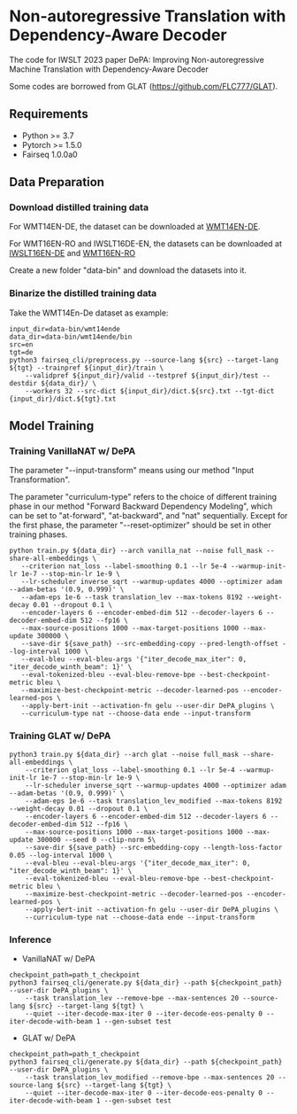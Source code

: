# Non-autoregressive Translation with Dependency-Aware Decoder
The code for IWSLT 2023 paper DePA: Improving Non-autoregressive Machine Translation with Dependency-Aware Decoder

Some codes are borrowed from GLAT (https://github.com/FLC777/GLAT).

## Requirements
* Python >= 3.7
* Pytorch >= 1.5.0
* Fairseq 1.0.0a0

## Data Preparation
### Download distilled training data
For WMT14EN-DE, the dataset can be downloaded at [WMT14EN-DE](http://statmt.org/wmt14/translation-task.html#Download).

For WMT16EN-RO and IWSLT16DE-EN, the datasets can be downloaded at [IWSLT16EN-DE](https://drive.google.com/file/d/1YrAwCEuktG-iDVxtEW-FE72uFTLc5QMl/view?usp=sharing) and [WMT16EN-RO](https://drive.google.com/file/d/1YrAwCEuktG-iDVxtEW-FE72uFTLc5QMl/view?usp=sharing)

Create a new folder "data-bin" and download the datasets into it.

### Binarize the distilled training data
Take the WMT14En-De dataset as example:

```
input_dir=data-bin/wmt14ende
data_dir=data-bin/wmt14ende/bin
src=en
tgt=de
python3 fairseq_cli/preprocess.py --source-lang ${src} --target-lang ${tgt} --trainpref ${input_dir}/train \
    --validpref ${input_dir}/valid --testpref ${input_dir}/test --destdir ${data_dir}/ \
    --workers 32 --src-dict ${input_dir}/dict.${src}.txt --tgt-dict {input_dir}/dict.${tgt}.txt
 ```
 
## Model Training
### Training VanillaNAT w/ DePA
The parameter "--input-transform" means using our method "Input Transformation".

The parameter "curriculum-type" refers to the choice of different training phase in our method "Forward Backward Dependency Modeling", which can be set to "at-forward", "at-backward", and "nat" sequentially. Except for the first phase, the parameter "--reset-optimizer" should be set in other training phases.

 ```
python train.py ${data_dir} --arch vanilla_nat --noise full_mask --share-all-embeddings \
    --criterion nat_loss --label-smoothing 0.1 --lr 5e-4 --warmup-init-lr 1e-7 --stop-min-lr 1e-9 \
    --lr-scheduler inverse_sqrt --warmup-updates 4000 --optimizer adam --adam-betas '(0.9, 0.999)' \
    --adam-eps 1e-6 --task translation_lev --max-tokens 8192 --weight-decay 0.01 --dropout 0.1 \
    --encoder-layers 6 --encoder-embed-dim 512 --decoder-layers 6 --decoder-embed-dim 512 --fp16 \
    --max-source-positions 1000 --max-target-positions 1000 --max-update 300000 \
    --save-dir ${save_path} --src-embedding-copy --pred-length-offset --log-interval 1000 \
    --eval-bleu --eval-bleu-args '{"iter_decode_max_iter": 0, "iter_decode_winth_beam": 1}' \
    --eval-tokenized-bleu --eval-bleu-remove-bpe --best-checkpoint-metric bleu \
    --maximize-best-checkpoint-metric --decoder-learned-pos --encoder-learned-pos \
    --apply-bert-init --activation-fn gelu --user-dir DePA_plugins \
    --curriculum-type nat --choose-data ende --input-transform
 ```
### Training GLAT w/ DePA

```
python3 train.py ${data_dir} --arch glat --noise full_mask --share-all-embeddings \
    --criterion glat_loss --label-smoothing 0.1 --lr 5e-4 --warmup-init-lr 1e-7 --stop-min-lr 1e-9 \
    --lr-scheduler inverse_sqrt --warmup-updates 4000 --optimizer adam --adam-betas '(0.9, 0.999)' \
    --adam-eps 1e-6 --task translation_lev_modified --max-tokens 8192 --weight-decay 0.01 --dropout 0.1 \
    --encoder-layers 6 --encoder-embed-dim 512 --decoder-layers 6 --decoder-embed-dim 512 --fp16 \
    --max-source-positions 1000 --max-target-positions 1000 --max-update 300000 --seed 0 --clip-norm 5\
    --save-dir ${save_path} --src-embedding-copy --length-loss-factor 0.05 --log-interval 1000 \
    --eval-bleu --eval-bleu-args '{"iter_decode_max_iter": 0, "iter_decode_winth_beam": 1}' \
    --eval-tokenized-bleu --eval-bleu-remove-bpe --best-checkpoint-metric bleu \
    --maximize-best-checkpoint-metric --decoder-learned-pos --encoder-learned-pos \
    --apply-bert-init --activation-fn gelu --user-dir DePA_plugins \
    --curriculum-type nat --choose-data ende --input-transform
```

### Inference
* VanillaNAT w/ DePA
```
checkpoint_path=path_t_checkpoint
python3 fairseq_cli/generate.py ${data_dir} --path ${checkpoint_path} --user-dir DePA_plugins \
    --task translation_lev --remove-bpe --max-sentences 20 --source-lang ${src} --target-lang ${tgt} \
    --quiet --iter-decode-max-iter 0 --iter-decode-eos-penalty 0 --iter-decode-with-beam 1 --gen-subset test
```

* GLAT w/ DePA
```
checkpoint_path=path_t_checkpoint
python3 fairseq_cli/generate.py ${data_dir} --path ${checkpoint_path} --user-dir DePA_plugins \
    --task translation_lev_modified --remove-bpe --max-sentences 20 --source-lang ${src} --target-lang ${tgt} \
    --quiet --iter-decode-max-iter 0 --iter-decode-eos-penalty 0 --iter-decode-with-beam 1 --gen-subset test
```
